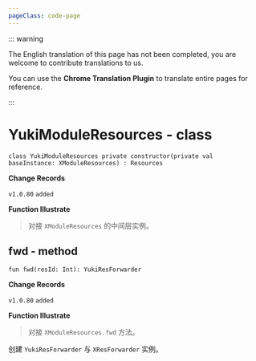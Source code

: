 ```yaml
---
pageClass: code-page
---
```


::: warning

The English translation of this page has not been completed, you are welcome to contribute translations to us.

You can use the **Chrome Translation Plugin** to translate entire pages for reference.

:::

# YukiModuleResources <span class="symbol">- class</span>

```kotlin:no-line-numbers
class YukiModuleResources private constructor(private val baseInstance: XModuleResources) : Resources
```

**Change Records**

`v1.0.80` `added`

**Function Illustrate**

> 对接 `XModuleResources` 的中间层实例。

## fwd <span class="symbol">- method</span>

```kotlin:no-line-numbers
fun fwd(resId: Int): YukiResForwarder
```

**Change Records**

`v1.0.80` `added`

**Function Illustrate**

> 对接 `XModuleResources.fwd` 方法。

创建 `YukiResForwarder` 与 `XResForwarder` 实例。